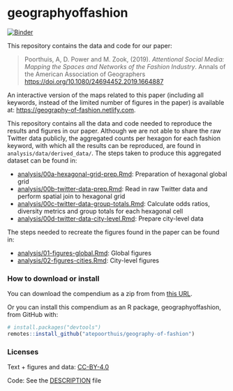 
<!-- README.md is generated from README.Rmd. Please edit that file -->
geographyoffashion
==================

[![Binder](https://mybinder.org/badge_logo.svg)](https://mybinder.org/v2/gh/atepoorthuis/geography-of-fashion/master?urlpath=rstudio)

This repository contains the data and code for our paper:

> Poorthuis, A, D. Power and M. Zook, (2019). *Attentional Social Media: Mapping the Spaces and Networks of the Fashion Industry*. Annals of the American Association of Geographers <https://doi.org/10.1080/24694452.2019.1664887>

An interactive version of the maps related to this paper (including all keywords, instead of the limited number of figures in the paper) is available at: <https://geography-of-fashion.netlify.com>.

This repository contains all the data and code needed to reproduce the results and figures in our paper. Although we are not able to share the raw Twitter data publicly, the aggregated counts per hexagon for each fashion keyword, with which all the results can be reproduced, are found in `analysis/data/derived_data/`. The steps taken to produce this aggregated dataset can be found in:

-   [analysis/00a-hexagonal-grid-prep.Rmd](analysis/00a-hexagonal-grid-prep.md): Preparation of hexagonal global grid
-   [analysis/00b-twitter-data-prep.Rmd](analysis/00b-twitter-data-prep.md): Read in raw Twitter data and perform spatial join to hexagonal grid
-   [analysis/00c-twitter-data-group-totals.Rmd](analysis/00c-twitter-data-group-totals.md): Calculate odds ratios, diversity metrics and group totals for each hexagonal cell
-   [analysis/00d-twitter-data-city-level.Rmd](analysis/00d-twitter-data-city-level.md): Prepare city-level data

The steps needed to recreate the figures found in the paper can be found in:

-   [analysis/01-figures-global.Rmd](analysis/01-figures-global.md): Global figures
-   [analysis/02-figures-cities.Rmd](analysis/02-figures-cities.md): City-level figures

### How to download or install

You can download the compendium as a zip from from [this URL](https://github.com/atepoorthuis/geography-of-fashion/archive/master.zip).

Or you can install this compendium as an R package, geographyoffashion, from GitHub with:

``` r
# install.packages("devtools")
remotes::install_github("atepoorthuis/geography-of-fashion")
```

### Licenses

Text + figures and data: [CC-BY-4.0](http://creativecommons.org/licenses/by/4.0/)

Code: See the [DESCRIPTION](DESCRIPTION) file
